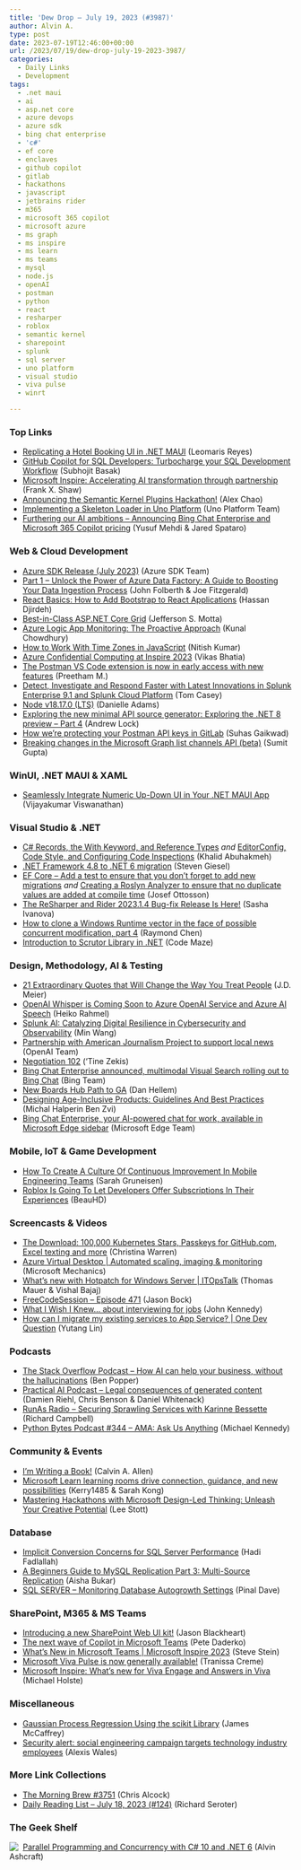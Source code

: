 ```yaml
---
title: 'Dew Drop – July 19, 2023 (#3987)'
author: Alvin A.
type: post
date: 2023-07-19T12:46:00+00:00
url: /2023/07/19/dew-drop-july-19-2023-3987/
categories:
  - Daily Links
  - Development
tags:
  - .net maui
  - ai
  - asp.net core
  - azure devops
  - azure sdk
  - bing chat enterprise
  - 'c#'
  - ef core
  - enclaves
  - github copilot
  - gitlab
  - hackathons
  - javascript
  - jetbrains rider
  - m365
  - microsoft 365 copilot
  - microsoft azure
  - ms graph
  - ms inspire
  - ms learn
  - ms teams
  - mysql
  - node.js
  - openAI
  - postman
  - python
  - react
  - resharper
  - roblox
  - semantic kernel
  - sharepoint
  - splunk
  - sql server
  - uno platform
  - visual studio
  - viva pulse
  - winrt

---
```

### <a name="top"></a>Top Links

  * <a href="https://www.syncfusion.com/blogs/post/hotel-booking-ui-dotnet-maui.aspx?utm_source=alvinashcraft&utm_medium=email&utm_campaign=alvinashcraft_blog_edmjul23" target="_blank" rel="noopener">Replicating a Hotel Booking UI in .NET MAUI</a> (Leomaris Reyes)
  * <a href="https://techcommunity.microsoft.com/t5/azure-sql-blog/github-copilot-for-sql-developers-turbocharge-your-sql/ba-p/3875915" target="_blank" rel="noopener">GitHub Copilot for SQL Developers: Turbocharge your SQL Development Workflow</a> (Subhojit Basak)
  * <a href="https://blogs.microsoft.com/blog/2023/07/18/microsoft-inspire-accelerating-ai-transformation-through-partnership/" target="_blank" rel="noopener">Microsoft Inspire: Accelerating AI transformation through partnership</a> (Frank X. Shaw)
  *  <a href="https://devblogs.microsoft.com/semantic-kernel/%f0%9f%93%a2-announcing-the-semantic-kernel-plugins-hackathon/" target="_blank" rel="noopener">Announcing the Semantic Kernel Plugins Hackathon!</a> (Alex Chao)
  * <a href="https://platform.uno/blog/creating-a-simple-skeleton-loader-in-uno-platform/" target="_blank" rel="noopener">Implementing a Skeleton Loader in Uno Platform</a> (Uno Platform Team)
  * <a href="https://blogs.microsoft.com/blog/2023/07/18/furthering-our-ai-ambitions-announcing-bing-chat-enterprise-and-microsoft-365-copilot-pricing/" target="_blank" rel="noopener">Furthering our AI ambitions – Announcing Bing Chat Enterprise and Microsoft 365 Copilot pricing</a> (Yusuf Mehdi & Jared Spataro)



### <a name="web"></a>Web & Cloud Development

  * <a href="https://devblogs.microsoft.com/azure-sdk/azure-sdk-release-july-2023/" target="_blank" rel="noopener">Azure SDK Release (July 2023)</a> (Azure SDK Team)
  * <a href="https://devblogs.microsoft.com/premier-developer/part-1-unlock-the-power-of-azure-data-factory-a-guide-to-boosting-your-data-ingestion-process/" target="_blank" rel="noopener">Part 1 – Unlock the Power of Azure Data Factory: A Guide to Boosting Your Data Ingestion Process</a> (John Folberth & Joe Fitzgerald)
  * <a href="https://www.telerik.com/blogs/react-basics-how-add-bootstrap-react-applications" target="_blank" rel="noopener">React Basics: How to Add Bootstrap to React Applications</a> (Hassan Djirdeh)
  * <a href="https://www.telerik.com/blogs/best-class-aspnet-core-grid" target="_blank" rel="noopener">Best-in-Class ASP.NET Core Grid</a> (Jefferson S. Motta)
  * <a href="https://www.kunal-chowdhury.com/2023/07/azure-logic-app-monitoring.html" target="_blank" rel="noopener">Azure Logic App Monitoring: The Proactive Approach</a> (Kunal Chowdhury)
  * <a href="https://code.tutsplus.com/how-to-work-with-time-zones-in-javascript--cms-107284a" target="_blank" rel="noopener">How to Work With Time Zones in JavaScript</a> (Nitish Kumar)
  * <a href="https://techcommunity.microsoft.com/t5/azure-confidential-computing/azure-confidential-computing-at-inspire-2023/ba-p/3876509" target="_blank" rel="noopener">Azure Confidential Computing at Inspire 2023</a> (Vikas Bhatia)
  * <a href="https://blog.postman.com/postman-vs-code-extension-early-access-with-new-features/" target="_blank" rel="noopener">The Postman VS Code extension is now in early access with new features</a> (Preetham M.)
  * <a href="https://www.splunk.com/en_us/blog/conf-splunklive/detect-investigate-and-respond-faster-with-latest-innovations-in-splunk-enterprise-9-1-and-splunk-cloud-platform.html" target="_blank" rel="noopener">Detect, Investigate and Respond Faster with Latest Innovations in Splunk Enterprise 9.1 and Splunk Cloud Platform</a> (Tom Casey)
  * <a href="https://nodejs.org/en/blog/release/v18.17.0" target="_blank" rel="noopener">Node v18.17.0 (LTS)</a> (Danielle Adams)
  * <a href="https://andrewlock.net/exploring-the-dotnet-8-preview-exploring-the-new-minimal-api-source-generator/" target="_blank" rel="noopener">Exploring the new minimal API source generator: Exploring the .NET 8 preview &#8211; Part 4</a> (Andrew Lock)
  * <a href="https://blog.postman.com/protecting-your-postman-api-keys-in-gitlab/" target="_blank" rel="noopener">How we’re protecting your Postman API keys in GitLab</a> (Suhas Gaikwad)
  * <a href="https://devblogs.microsoft.com/microsoft365dev/breaking-changes-in-the-microsoft-graph-list-channels-api-beta/" target="_blank" rel="noopener">Breaking changes in the Microsoft Graph list channels API (beta)</a> (Sumit Gupta)



### <a name="silverlight"></a>WinUI, .NET MAUI & XAML

  * <a href="https://www.syncfusion.com/blogs/post/seamlessly-integrate-numeric-up-down-ui-in-your-net-maui-app.aspx?utm_source=alvinashcraft&utm_medium=email&utm_campaign=alvinashcraft_blog_edmjul23" target="_blank" rel="noopener">Seamlessly Integrate Numeric Up-Down UI in Your .NET MAUI App</a> (Vijayakumar Viswanathan)



### <a name="dotnet"></a>Visual Studio & .NET

  * <a href="https://khalidabuhakmeh.com/csharp-records-the-with-keyword-and-reference-types" target="_blank" rel="noopener">C# Records, the With Keyword, and Reference Types</a> _and_ <a href="https://blog.jetbrains.com/dotnet/2023/07/18/editorconfig-code-style-and-configuring-code-inspections/" target="_blank" rel="noopener">EditorConfig, Code Style, and Configuring Code Inspections</a> (Khalid Abuhakmeh)
  * <a href="https://steven-giesel.com/blogPost/f531dded-44af-4341-871c-d54875877900" target="_blank" rel="noopener">.NET Framework 4.8 to .NET 6 migration</a> (Steven Giesel)
  * <a href="https://josef.codes/ef-core-add-a-test-to-ensure-that-you-dont-forget-to-add-new-migrations/" target="_blank" rel="noopener">EF Core &#8211; Add a test to ensure that you don&#8217;t forget to add new migrations</a> _and_ <a href="https://josef.codes/creating-a-roslyn-analyzer-to-ensure-that-no-duplicate-values-are-added-at-compile-time/" target="_blank" rel="noopener">Creating a Roslyn Analyzer to ensure that no duplicate values are added at compile time</a> (Josef Ottosson)
  * <a href="https://blog.jetbrains.com/dotnet/2023/07/18/rsrp-rd-2023-1-4-bugfix/" target="_blank" rel="noopener">The ReSharper and Rider 2023.1.4 Bug-fix Release Is Here!</a> (Sasha Ivanova)
  * <a href="https://devblogs.microsoft.com/oldnewthing/20230718-00/?p=108458" target="_blank" rel="noopener">How to clone a Windows Runtime vector in the face of possible concurrent modification, part 4</a> (Raymond Chen)
  * <a href="https://code-maze.com/dotnet-dependency-injection-with-scrutor/" target="_blank" rel="noopener">Introduction to Scrutor Library in .NET</a> (Code Maze)



### <a name="design"></a>Design, Methodology, AI & Testing

  * <a href="https://sourcesofinsight.com/quotes-that-will-change-the-way-you-treat-people/" target="_blank" rel="noopener">21 Extraordinary Quotes that Will Change the Way You Treat People</a> (J.D. Meier)
  * <a href="https://techcommunity.microsoft.com/t5/ai-cognitive-services-blog/openai-whisper-is-coming-soon-to-azure-openai-service-and-azure/ba-p/3876671" target="_blank" rel="noopener">OpenAI Whisper is Coming Soon to Azure OpenAI Service and Azure AI Speech</a> (Heiko Rahmel)
  * <a href="https://www.splunk.com/en_us/blog/conf-splunklive/splunk-ai-catalyzing-digital-resilience-in-cyber-security-and-observability.html" target="_blank" rel="noopener">Splunk AI: Catalyzing Digital Resilience in Cybersecurity and Observability</a> (Min Wang)
  * <a href="https://openai.com/blog/partnership-with-american-journalism-project-to-support-local-news" target="_blank" rel="noopener">Partnership with American Journalism Project to support local news</a> (OpenAI Team)
  * <a href="https://tinezekis.medium.com/negotiation-102-3eb8c715addb?source=rss-fa2db659a52f------2" target="_blank" rel="noopener">Negotiation 102</a> (‘Tine Zekis)
  * <a href="https://blogs.bing.com/search/july-2023/Bing-Chat-Enterprise-announced,-multimodal-Visual-Search-rolling-out-to-Bing-Chat" target="_blank" rel="noopener">Bing Chat Enterprise announced, multimodal Visual Search rolling out to Bing Chat</a> (Bing Team)
  * <a href="https://devblogs.microsoft.com/devops/new-boards-hub-path-to-ga/" target="_blank" rel="noopener">New Boards Hub Path to GA</a> (Dan Hellem)
  * <a href="https://smashingmagazine.com/2023/07/designing-age-inclusive-products-guidelines-best-practices/" target="_blank" rel="noopener">Designing Age-Inclusive Products: Guidelines And Best Practices</a> (Michal Halperin Ben Zvi)
  * <a href="https://blogs.windows.com/msedgedev/2023/07/18/bing-chat-enterprise-ai-powered-chat-work-microsoft-edge-sidebar/" target="_blank" rel="noopener">Bing Chat Enterprise, your AI-powered chat for work, available in Microsoft Edge sidebar</a> (Microsoft Edge Team)



### <a name="mobile"></a>Mobile, IoT & Game Development

  * <a href="https://novoda.com/blog/2023/07/17/how-to-create-a-culture-of-continuous-improvement-in-mobile-engineering-teams/" target="_blank" rel="noopener">How To Create A Culture Of Continuous Improvement In Mobile Engineering Teams</a> (Sarah Gruneisen)
  * <a href="https://games.slashdot.org/story/23/07/18/2358256/roblox-is-going-to-let-developers-offer-subscriptions-in-their-experiences?utm_source=rss1.0mainlinkanon&utm_medium=feed" target="_blank" rel="noopener">Roblox Is Going To Let Developers Offer Subscriptions In Their Experiences</a> (BeauHD)



### <a name="videos"></a>Screencasts & Videos

  * <a href="http://www.youtube.com/watch?v=IQ_ehn2ereQ" target="_blank" rel="noopener">The Download: 100,000 Kubernetes Stars, Passkeys for GitHub.com, Excel texting and more</a> (Christina Warren)
  * <a href="http://www.youtube.com/watch?v=L9j_pSBVGy4" target="_blank" rel="noopener">Azure Virtual Desktop | Automated scaling, imaging & monitoring</a> (Microsoft Mechanics)
  * <a href="http://www.youtube.com/watch?v=junPvCbtVqc" target="_blank" rel="noopener">What’s new with Hotpatch for Windows Server | ITOpsTalk</a> (Thomas Mauer & Vishal Bajaj)
  * <a href="http://www.youtube.com/watch?v=S99_QRHg6YE" target="_blank" rel="noopener">FreeCodeSession &#8211; Episode 471</a> (Jason Bock)
  * <a href="http://www.youtube.com/watch?v=R6hNoLylY3A" target="_blank" rel="noopener">What I Wish I Knew&#8230; about interviewing for jobs</a> (John Kennedy)
  * <a href="http://www.youtube.com/watch?v=fRgBTMealko" target="_blank" rel="noopener">How can I migrate my existing services to App Service? | One Dev Question</a> (Yutang Lin)



### <a name="podcasts"></a>Podcasts

  * <a href="https://stackoverflow.blog/2023/07/19/how-ai-can-help-your-business-without-the-hallucinations/" target="_blank" rel="noopener">The Stack Overflow Podcast &#8211; How AI can help your business, without the hallucinations</a> (Ben Popper)
  * <a href="https://changelog.com/practicalai/232" target="_blank" rel="noopener">Practical AI Podcast &#8211; Legal consequences of generated content</a> (Damien Riehl, Chris Benson & Daniel Whitenack)
  * <a href="https://runasradio.com/Shows/Show/889" target="_blank" rel="noopener">RunAs Radio &#8211; Securing Sprawling Services with Karinne Bessette</a> (Richard Campbell)
  * <a href="https://pythonbytes.fm/episodes/show/344/ama-ask-us-anything" target="_blank" rel="noopener">Python Bytes Podcast #344 &#8211; AMA: Ask Us Anything</a> (Michael Kennedy)



### <a name="events"></a>Community & Events

  * <a href="https://www.codingwithcalvin.net/im-writing-a-book/" target="_blank" rel="noopener">I’m Writing a Book!</a> (Calvin A. Allen)
  * <a href="https://techcommunity.microsoft.com/t5/microsoft-learn-blog/microsoft-learn-learning-rooms-drive-connection-guidance-and-new/ba-p/3866421" target="_blank" rel="noopener">Microsoft Learn learning rooms drive connection, guidance, and new possibilities</a> (Kerry1485 & Sarah Kong)
  * <a href="https://techcommunity.microsoft.com/t5/educator-developer-blog/mastering-hackathons-with-microsoft-design-led-thinking-unleash/ba-p/3873497" target="_blank" rel="noopener">Mastering Hackathons with Microsoft Design-Led Thinking: Unleash Your Creative Potential</a> (Lee Stott)



### <a name="sql"></a>Database

  * <a href="https://www.mssqltips.com/sqlservertip/7732/implicit-conversions-in-sql-affect-query-performance/" target="_blank" rel="noopener">Implicit Conversion Concerns for SQL Server Performance</a> (Hadi Fadlallah)
  * <a href="https://www.red-gate.com/simple-talk/blogs/a-beginners-guide-to-mysql-replication-part-3-multi-source-replication/" target="_blank" rel="noopener">A Beginners Guide to MySQL Replication Part 3: Multi-Source Replication</a> (Aisha Bukar)
  * <a href="https://blog.sqlauthority.com/2023/07/19/sql-server-monitoring-database-autogrowth-settings/?utm_source=rss&utm_medium=rss&utm_campaign=sql-server-monitoring-database-autogrowth-settings" target="_blank" rel="noopener">SQL SERVER – Monitoring Database Autogrowth Settings</a> (Pinal Dave)



### <a name="sp"></a>SharePoint, M365 & MS Teams

  * <a href="https://techcommunity.microsoft.com/t5/microsoft-sharepoint-blog/introducing-a-new-sharepoint-web-ui-kit/ba-p/3870293" target="_blank" rel="noopener">Introducing a new SharePoint Web UI kit!</a> (Jason Blackheart)
  * <a href="https://techcommunity.microsoft.com/t5/microsoft-teams-blog/the-next-wave-of-copilot-in-microsoft-teams/ba-p/3872842" target="_blank" rel="noopener">The next wave of Copilot in Microsoft Teams</a> (Pete Daderko)
  * <a href="https://techcommunity.microsoft.com/t5/microsoft-teams-blog/what-s-new-in-microsoft-teams-microsoft-inspire-2023/ba-p/3855657" target="_blank" rel="noopener">What’s New in Microsoft Teams | Microsoft Inspire 2023</a> (Steve Stein)
  * <a href="https://techcommunity.microsoft.com/t5/microsoft-viva-blog/microsoft-viva-pulse-is-now-generally-available/ba-p/3876791" target="_blank" rel="noopener">Microsoft Viva Pulse is now generally available!</a> (Tranissa Creme)
  * <a href="https://techcommunity.microsoft.com/t5/viva-engage-blog/microsoft-inspire-what-s-new-for-viva-engage-and-answers-in-viva/ba-p/3876692" target="_blank" rel="noopener">Microsoft Inspire: What&#8217;s new for Viva Engage and Answers in Viva</a> (Michael Holste)



### <a name="misc"></a>Miscellaneous

  * <a href="https://visualstudiomagazine.com/articles/2023/07/18/gaussian-process-regression.aspx" target="_blank" rel="noopener">Gaussian Process Regression Using the scikit Library</a> (James McCaffrey)
  * <a href="https://github.blog/2023-07-18-security-alert-social-engineering-campaign-targets-technology-industry-employees/" target="_blank" rel="noopener">Security alert: social engineering campaign targets technology industry employees</a> (Alexis Wales)



### <a name="links"></a>More Link Collections

  * <a href="https://blog.cwa.me.uk/2023/07/19/the-morning-brew-3751/" target="_blank" rel="noopener">The Morning Brew #3751</a> (Chris Alcock)
  * <a href="https://seroter.com/2023/07/18/daily-reading-list-july-18-2023-124/" target="_blank" rel="noopener">Daily Reading List – July 18, 2023 (#124)</a> (Richard Seroter)



### <a name="shelf"></a>The Geek Shelf

<a href="https://www.amazon.com/dp/1803243678/" target="_blank" rel="noopener"><img decoding="async" align="left" style="margin: 0px 4px 0px 0px; border: 0px currentcolor; border-image: none; float: left; display: inline; background-image: none;" src="https://m.media-amazon.com/images/I/51JILwx8jkL._SS135_.jpg" border="0" /></a>&nbsp;<a href="https://www.amazon.com/dp/1803243678/" target="_blank" rel="noopener">Parallel Programming and Concurrency with C# 10 and .NET 6</a> (Alvin Ashcraft)